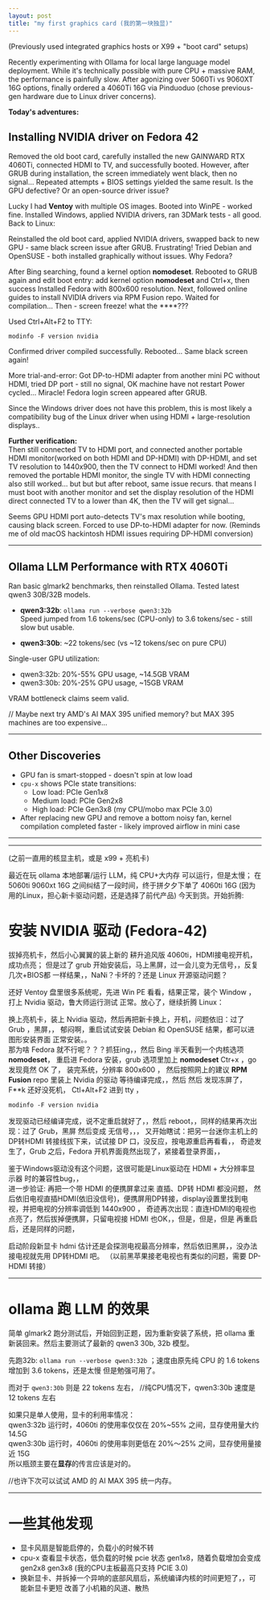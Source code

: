 ```yaml
---
layout: post
title: "my first graphics card (我的第一块独显)"
---
```

(Previously used integrated graphics hosts or X99 + "boot card" setups)  

Recently experimenting with Ollama for local large language model deployment. While it's 
technically possible with pure CPU + massive RAM, the performance is painfully slow. 
After agonizing over 5060Ti vs 9060XT 16G options, finally ordered a 4060Ti 16G via 
Pinduoduo (chose previous-gen hardware due to Linux driver concerns).  

**Today's adventures:**  

## Installing NVIDIA driver on Fedora 42  
Removed the old boot card, carefully installed the new GAINWARD RTX 4060Ti, connected 
HDMI to TV, and successfully booted. However, after GRUB during installation, the screen 
immediately went black, then no signal... Repeated attempts + BIOS settings yielded the 
same result. Is the GPU defective? Or an open-source driver issue?  

Lucky I had **Ventoy** with multiple OS images. Booted into WinPE - worked fine. Installed 
Windows, applied NVIDIA drivers, ran 3DMark tests - all good. Back to Linux:  

Reinstalled the old boot card, applied NVIDIA drivers, swapped back to new GPU - same black 
screen issue after GRUB. Frustrating! Tried Debian and OpenSUSE - both installed 
graphically without issues. Why Fedora?  

After Bing searching, found a kernel option **nomodeset**. Rebooted to GRUB again and edit
boot entry: add kernel option **nomodeset** and Ctrl+x, then success Installed Fedora with 800x600 resolution. Next, followed online guides to install NVIDIA drivers via RPM Fusion repo. Waited for compilation... 
Then - screen freeze!  what the ****???  

Used Ctrl+Alt+F2 to TTY:  
```
modinfo -F version nvidia
```  
Confirmed driver compiled successfully. Rebooted... Same black screen again!  

More trial-and-error: Got DP-to-HDMI adapter from another mini PC without HDMI, tried DP port - still no signal, OK machine have not restart
Power cycled... Miracle! Fedora login screen appeared after GRUB.  


Since the Windows driver does not have this problem, this is most likely a compatibility bug of the Linux driver when using HDMI + large-resolution displays..  


**Further verification:**  
Then still connected TV to HDMI port, and connected another portable HDMI monitor(worked on both HDMI and DP-HDMI) with DP-HDMI, and set TV 
resolution to 1440x900, then the TV connect to HDMI worked! And then removed the portable HDMI monitor, 
the single TV with HDMI connecting also still worked... but but but after 
reboot, same issue recurs.  that means I must boot with another monitor and set the display resolution of the HDMI direct connected TV to a lower than 4K, then the TV will get signal...  

Seems GPU HDMI port auto-detects TV's max resolution while booting, causing black screen. 
Forced to use DP-to-HDMI adapter for now. (Reminds me of old macOS hackintosh HDMI issues 
requiring DP-HDMI conversion)  

---

## Ollama LLM Performance with RTX 4060Ti  

Ran basic glmark2 benchmarks, then reinstalled Ollama. Tested latest qwen3 30B/32B 
models.  

- **qwen3:32b**: `ollama run --verbose qwen3:32b`  
  Speed jumped from 1.6 tokens/sec (CPU-only) to 3.6 tokens/sec - still slow but usable. 

- **qwen3:30b**: ~22 tokens/sec (vs ~12 tokens/sec on pure CPU)  

Single-user GPU utilization:  
- qwen3:32b: 20%-55% GPU usage, ~14.5GB VRAM  
- qwen3:30b: 20%-25% GPU usage, ~15GB VRAM  

VRAM bottleneck claims seem valid.  

// Maybe next try AMD's AI MAX 395 unified memory? but MAX 395 machines are too expensive...   

---

## Other Discoveries  
- GPU fan is smart-stopped - doesn't spin at low load  
- `cpu-x` shows PCIe state transitions:  
  - Low load: PCIe Gen1x8  
  - Medium load: PCIe Gen2x8  
  - High load: PCIe Gen3x8 (my CPU/mobo max PCIe 3.0)  
- After replacing new GPU and remove a bottom noisy fan, kernel compilation completed faster - likely improved airflow in mini case

---
---

(之前一直用的核显主机，或是 x99 + 亮机卡)

最近在玩 ollama 本地部署/运行 LLM，纯 CPU+大内存 可以运行，但是太慢；
在 5060ti 9060xt 16G 之间纠结了一段时间，终于拼夕夕下单了 4060ti 16G
(因为用的Linux，担心新卡驱动问题，还是选择了前代产品) 今天到货。开始折腾:

# 安装 NVIDIA 驱动 (Fedora-42) 
拔掉亮机卡，然后小心翼翼的装上新的 耕升追风版 4060ti，HDMI接电视开机，成功点亮；
但是过了 grub 开始安装后，马上黑屏，过一会儿变为无信号，，反复几次+BIOS都
一样结果，，NaNi？卡坏的？还是 Linux 开源驱动问题？  

还好 Ventoy 盘里很多系统呢，先进 Win PE 看看，结果正常，装个 Window ，
打上 Nvidia 驱动，鲁大师运行测试 正常。放心了，继续折腾 Linux：

换上亮机卡，装上 Nvidia 驱动，然后再把新卡换上，开机，问题依旧：过了 Grub ，黑屏，，
郁闷啊，重启试试安装 Debian 和 OpenSUSE 结果，都可以进图形安装界面 正常安装。。  
那为啥 Fedora 就不行呢？？？抓狂ing，，然后 Bing 半天看到一个内核选项 **nomodeset**，
重启进 Fedora 安装，grub 选项里加上 **nomodeset** Ctr+x ，go 发现竟然 OK 了，
装完系统，分辨率 800x600 ， 然后按照网上的建议 **RPM Fusion** repo 里装上 Nvidia 的驱动
等待编译完成，，然后 然后 发现冻屏了，F**k 还好没死机， Ctl+Alt+F2 进到 tty ，
```
modinfo -F version nvidia 
```

发现驱动已经编译完成，说不定重启就好了，，然后 reboot，，同样的结果再次出现：过了 Grub，黑屏
然后变成 无信号，，， 
又开始瞎试：把另一台迷你主机上的 DP转HDMI 转接线拔下来，试试接 DP 口，没反应，按电源重启再看看，，
奇迹发生了，Grub 之后，Fedora 开机界面竟然出现了，紧接着登录界面，，  

鉴于Windows驱动没有这个问题，这很可能是Linux驱动在 HDMI + 大分辨率显示器 时的兼容性bug，，  
进一步验证: 再把一个带 HDMI 的便携屏拿过来 直插、DP转 HDMI 都没问题，
然后依旧电视直插HDMI(依旧没信号)，便携屏用DP转接，display设置里找到电视，并把电视的分辨率调低到 1440x900 ，
奇迹再次出现：直连HDMI的电视也点亮了，然后拔掉便携屏，只留电视接 HDMI 也OK，，但是，但是，但是 再重启后，还是同样的问题，

启动阶段新显卡 hdmi 估计还是会探测电视最高分辨率，然后依旧黑屏，，没办法接电视就先用 DP转HDMI 吧。
（以前黑苹果接老电视也有类似的问题，需要 DP-HDMI 转接）

---
# ollama 跑 LLM 的效果
简单 glmark2 跑分测试后，开始回到正题，因为重新安装了系统，把 ollama 重新装回来。然后主要测试了最新的 qwen3 
30b, 32b 模型。  

先跑32b: ```ollama run --verbose qwen3:32b``` ；速度由原先纯 CPU 的 1.6 tokens 增加到 3.6 tokens，还是太慢 但是勉强可用了。  

而对于 ```qwen3:30b``` 则是 22 tokens 左右， //纯CPU情况下，qwen3:30b 速度是 12 tokens 左右

如果只是单人使用，显卡的利用率情况：  
qwen3:32b 运行时，4060ti 的使用率仅仅在 20%~55% 之间，显存使用量大约 14.5G  
qwen3:30b 运行时，4060ti 的使用率则更低在 20%～25% 之间，显存使用量接近 15G  
所以瓶颈主要在**显存**的传言应该是对的。  

//也许下次可以试试 AMD 的 AI MAX 395 统一内存。

---
# 一些其他发现
- 显卡风扇是智能启停的，负载小的时候不转
- cpu-x 查看显卡状态，低负载的时候 pcie 状态 gen1x8，随着负载增加会变成 gen2x8 gen3x8 (我的CPU主板最高只支持 PCIE 3.0)
- 换新显卡、并拆掉一个异响的底部风扇后，系统编译内核的时间更短了，，可能新显卡更短 改善了小机箱的风道、散热
